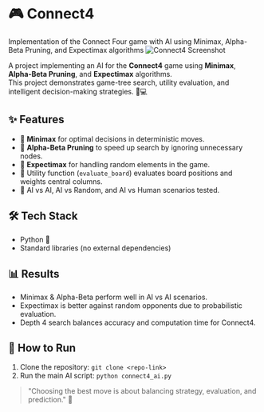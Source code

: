 # 🎮 Connect4
Implementation of the Connect Four game with AI using Minimax, Alpha-Beta Pruning, and Expectimax algorithms
![Connect4 Screenshot](https://media.licdn.com/dms/image/v2/D4D12AQG6AJxOQyUtzA/article-cover_image-shrink_720_1280/article-cover_image-shrink_720_1280/0/1669930067210?e=2147483647&v=beta&t=tD1jGhLGeDSvSYYC5yiljfmnk6VB5tzTcA3b_p_GGxE)

A project implementing an AI for the **Connect4** game using **Minimax**, **Alpha-Beta Pruning**, and **Expectimax** algorithms.  
This project demonstrates game-tree search, utility evaluation, and intelligent decision-making strategies. 🧠💻

## ✨ Features
- 🔹 **Minimax** for optimal decisions in deterministic moves.
- 🔹 **Alpha-Beta Pruning** to speed up search by ignoring unnecessary nodes.
- 🔹 **Expectimax** for handling random elements in the game.
- 🔹 Utility function (`evaluate_board`) evaluates board positions and weights central columns.
- 🔹 AI vs AI, AI vs Random, and AI vs Human scenarios tested.

## 🛠 Tech Stack
- Python 🐍
- Standard libraries (no external dependencies)

## 📊 Results
- Minimax & Alpha-Beta perform well in AI vs AI scenarios.
- Expectimax is better against random opponents due to probabilistic evaluation.
- Depth 4 search balances accuracy and computation time for Connect4.

## 🚀 How to Run
1. Clone the repository: `git clone <repo-link>`
2. Run the main AI script: `python connect4_ai.py`

> "Choosing the best move is about balancing strategy, evaluation, and prediction." 🎯
